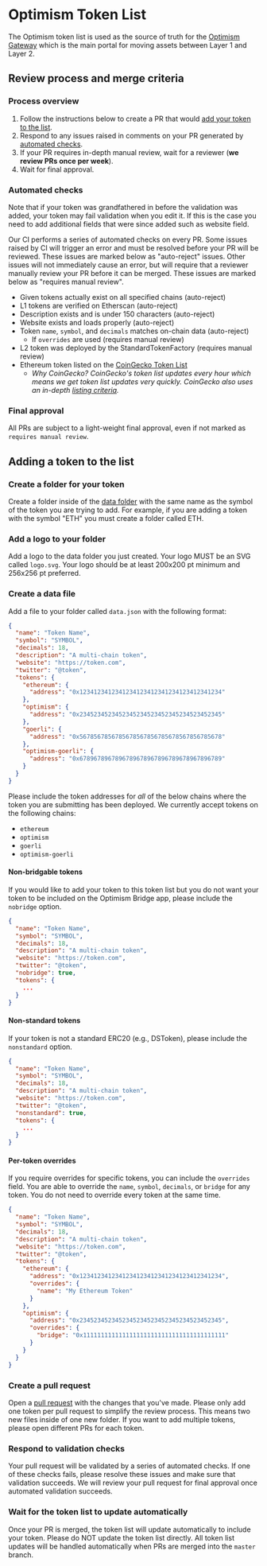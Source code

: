 # Optimism Token List

The Optimism token list is used as the source of truth for the [Optimism Gateway](https://app.optimism.io/bridge) which is the main portal for moving assets between Layer 1 and Layer 2.

## Review process and merge criteria

### Process overview

1. Follow the instructions below to create a PR that would [add your token to the list](#adding-a-token-to-the-list).
2. Respond to any issues raised in comments on your PR generated by [automated checks](#automated-checks).
3. If your PR requires in-depth manual review, wait for a reviewer (**we review PRs once per week**).
4. Wait for final approval.

### Automated checks

Note that if your token was grandfathered in before the validation was added, your token may fail validation when you edit it.  If this is the case you need to add additional fields that were since added such as website field.

Our CI performs a series of automated checks on every PR.
Some issues raised by CI will trigger an error and must be resolved before your PR will be reviewed.
These issues are marked below as "auto-reject" issues.
Other issues will not immediately cause an error, but will require that a reviewer manually review your PR before it can be merged.
These issues are marked below as "requires manual review".

- Given tokens actually exist on all specified chains (auto-reject)
- L1 tokens are verified on Etherscan (auto-reject)
- Description exists and is under 150 characters (auto-reject)
- Website exists and loads properly (auto-reject)
- Token `name`, `symbol`, and `decimals` matches on-chain data (auto-reject)
  - If `overrides` are used (requires manual review)
- L2 token was deployed by the StandardTokenFactory (requires manual review)
- Ethereum token listed on the [CoinGecko Token List](https://tokenlists.org/token-list?url=https://tokens.coingecko.com/uniswap/all.json)
  - *Why CoinGecko? CoinGecko's token list updates every hour which means we get token list updates very quickly. CoinGecko also uses an in-depth [listing criteria](https://www.coingecko.com/en/methodology).*

### Final approval

All PRs are subject to a light-weight final approval, even if not marked as `requires manual review`.

## Adding a token to the list

### Create a folder for your token

Create a folder inside of the [data folder](https://github.com/ethereum-optimism/ethereum-optimism.github.io/tree/master/data) with the same name as the symbol of the token you are trying to add. For example, if you are adding a token with the symbol "ETH" you must create a folder called ETH.

### Add a logo to your folder

Add a logo to the data folder you just created. Your logo MUST be an SVG called `logo.svg`. Your logo should be at least 200x200 pt minimum and 256x256 pt preferred.

### Create a data file

Add a file to your folder called `data.json` with the following format:

```json
{
  "name": "Token Name",
  "symbol": "SYMBOL",
  "decimals": 18,
  "description": "A multi-chain token",
  "website": "https://token.com",
  "twitter": "@token",
  "tokens": {
    "ethereum": {
      "address": "0x1234123412341234123412341234123412341234"
    },
    "optimism": {
      "address": "0x2345234523452345234523452345234523452345"
    },
    "goerli": {
      "address": "0x5678567856785678567856785678567856785678"
    },
    "optimism-goerli": {
      "address": "0x6789678967896789678967896789678967896789"
    }
  }
}
```

Please include the token addresses for *all* of the below chains where the token you are submitting has been deployed.
We currently accept tokens on the following chains:

- `ethereum`
- `optimism`
- `goerli`
- `optimism-goerli`

#### Non-bridgable tokens

If you would like to add your token to this token list but you do not want your token to be included on the Optimism Bridge app, please include the `nobridge` option.

```json
{
  "name": "Token Name",
  "symbol": "SYMBOL",
  "decimals": 18,
  "description": "A multi-chain token",
  "website": "https://token.com",
  "twitter": "@token",
  "nobridge": true,
  "tokens": {
    ...
  }
}
```

#### Non-standard tokens

If your token is not a standard ERC20 (e.g., DSToken), please include the `nonstandard` option.

```json
{
  "name": "Token Name",
  "symbol": "SYMBOL",
  "decimals": 18,
  "description": "A multi-chain token",
  "website": "https://token.com",
  "twitter": "@token",
  "nonstandard": true,
  "tokens": {
    ...
  }
}
```

#### Per-token overrides

If you require overrides for specific tokens, you can include the `overrides` field. You are able to override the `name`, `symbol`, `decimals`, or `bridge` for any token. You do not need to override every token at the same time.

```json
{
  "name": "Token Name",
  "symbol": "SYMBOL",
  "decimals": 18,
  "description": "A multi-chain token",
  "website": "https://token.com",
  "twitter": "@token",
  "tokens": {
    "ethereum": {
      "address": "0x1234123412341234123412341234123412341234",
      "overrides": {
        "name": "My Ethereum Token"
      }
    },
    "optimism": {
      "address": "0x2345234523452345234523452345234523452345",
      "overrides": {
        "bridge": "0x1111111111111111111111111111111111111111"
      }
    }
  }
}
```

### Create a pull request

Open a [pull request](https://github.com/ethereum-optimism/ethereum-optimism.github.io/pulls) with the changes that you've made. Please only add one token per pull request to simplify the review process. This means two new files inside of one new folder. If you want to add multiple tokens, please open different PRs for each token.

### Respond to validation checks

Your pull request will be validated by a series of automated checks. If one of these checks fails, please resolve these issues and make sure that validation succeeds. We will review your pull request for final approval once automated validation succeeds.

### Wait for the token list to update automatically

Once your PR is merged, the token list will update automatically to include your token. Please do NOT update the token list directly. All token list updates will be handled automatically when PRs are merged into the `master` branch. 
